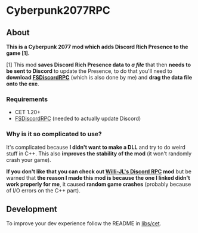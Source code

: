 # Cyberpunk2077RPC

## About

**This is a Cyberpunk 2077 mod which adds Discord Rich Presence to the game \[1].**

\[1] This mod **saves Discord Rich Presence data to *a file*** that then **needs to be sent to
Discord** to update the Presence, to do that you'll need to **download [FSDiscordRPC](https://github.com/Marco4413/FSDiscordRPC)**
(which is also done by me) and **drag the data file onto the exe**.

### Requirements

 - CET 1.20+
 - [FSDiscordRPC](https://github.com/Marco4413/FSDiscordRPC) (needed to actually update Discord)

### Why is it so complicated to use?

It's complicated because **I didn't want to make a DLL** and try to do weird stuff in C++.
This also **improves the stability of the mod** (it won't randomly crash your game).

**If you don't like that you can check out [Willi-JL's Discord RPC](https://github.com/Willy-JL/CP77-Discord-RPC)
mod** but be warned that **the reason I made this mod is because the one I linked didn't work properly for me**,
it caused **random game crashes** (probably because of I/O errors on the C++ part).

## Development

To improve your dev experience follow the README in [libs/cet](libs/cet).
